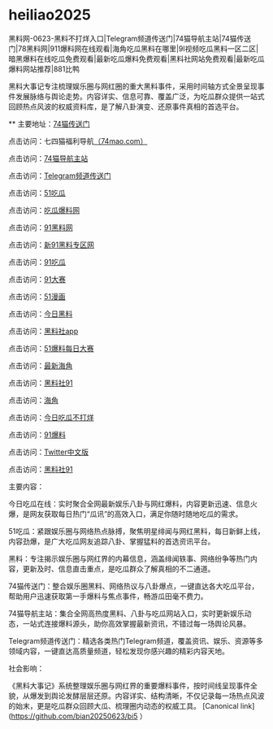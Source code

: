 # heiliao2025
黑料网-0623-黑料不打烊入口|Telegram频道传送门|74猫导航主站|74猫传送门|78黑料网|911爆料网在线观看|海角吃瓜黑料在哪里|9l视频吃瓜黑料一区二区|暗黑爆料在线吃瓜免费观看|最新吃瓜爆料免费观看|黑料社网站免费观看|最新吃瓜爆料网站推荐|881比鸭

黑料大事记专注梳理娱乐圈与网红圈的重大黑料事件，采用时间轴方式全景呈现事件发展脉络与舆论走势。内容详实、信息可靠、覆盖广泛，为吃瓜群众提供一站式回顾热点风波的权威资料库，是了解八卦演变、还原事件真相的首选平台。

** 主要地址：<a href="https://74mao.com/">74猫传送门</a>

点击访问：七四猫福利导航<a href="https://74mao.com/">（74mao.com）</a>

点击访问：<a href="https://74mao.com/">74猫导航主站</a>

点击访问：<a href="https://74mao.com/">Telegram频道传送门</a>

点击访问：<a href="https://pi124.pages.dev/">51吃瓜</a>

点击访问：<a href="https://cg765.pages.dev/">吃瓜爆料网</a>

点击访问：<a href="https://cg963.pages.dev/">91黑料网</a>

点击访问：<a href="https://cg47-01.pages.dev/">新91黑料专区网</a>

点击访问：<a href="https://cg40-3.pages.dev/">91吃瓜</a>

点击访问：<a href="https://cg77-66.pages.dev/">91大赛</a>

点击访问：<a href="https://pi66.pages.dev/">51漫画</a>

点击访问：<a href="https://cg184.pages.dev/">今日黑料</a>

点击访问：<a href="https://hl377.pages.dev/">黑料社app</a>

点击访问：<a href="https://cg863.pages.dev/">51爆料每日大赛</a>

点击访问：<a href="https://hl403.pages.dev/">最新海角</a>

点击访问：<a href="https://cg11-1.pages.dev/">黑料社91</a>

点击访问：<a href="https://hj-1295.pages.dev/">海角</a>

点击访问：<a href="https://cg30-5.pages.dev/">今日吃瓜不打烊</a>

点击访问：<a href="https://cg65-01.pages.dev/">91爆料</a>

点击访问：<a href="https://tt-01.pages.dev/">Twitter中文版</a>

点击访问：<a href="https://cg11-1.pages.dev/">黑料社91</a>



主要内容：

今日吃瓜在线：实时聚合全网最新娱乐八卦与网红爆料，内容更新迅速、信息火爆，是网友获取每日热门“瓜讯”的高效入口，满足你随时随地吃瓜的需求。

51吃瓜：紧跟娱乐圈与网络热点脉搏，聚焦明星绯闻与网红黑料，每日新鲜上线，内容劲爆，是广大吃瓜网友追踪八卦、掌握猛料的首选资讯平台。

黑料：专注揭示娱乐圈与网红界的内幕信息，涵盖绯闻轶事、网络纷争等热门内容，更新及时、信息直击重点，是吃瓜群众了解真相的不二通道。

74猫传送门：整合娱乐圈黑料、网络热议与八卦爆点，一键直达各大吃瓜平台，帮助用户迅速获取第一手爆料与焦点事件，畅游瓜田毫不费力。

74猫导航主站：集合全网高热度黑料、八卦与吃瓜网站入口，实时更新娱乐动态，一站式连接爆料源头，助你高效掌握最新资讯，不错过每一场舆论风暴。

Telegram频道传送门：精选各类热门Telegram频道，覆盖资讯、娱乐、资源等多领域内容，一键直达高质量频道，轻松发现你感兴趣的精彩内容天地。

社会影响：

《黑料大事记》系统整理娱乐圈与网红界的重要爆料事件，按时间线呈现事件全貌，从爆发到舆论发酵层层还原。内容详实、结构清晰，不仅记录每一场热点风波的始末，更是吃瓜群众回顾大瓜、梳理圈内动态的权威工具。
[Canonical link](https://github.com/bian20250623/bi5 ）

